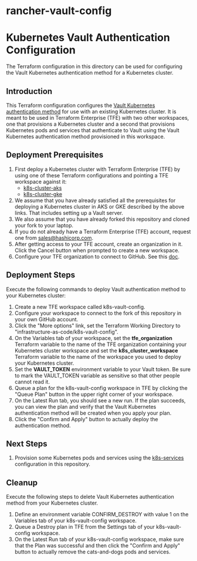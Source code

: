 # rancher-vault-config

# Kubernetes Vault Authentication Configuration
The Terraform configuration in this directory can be used for configuring the Vault Kubernetes authentication method for a Kubernetes cluster.

## Introduction
This Terraform configuration configures the [Vault Kubernetes authentication method](https://www.vaultproject.io/docs/auth/kubernetes.html) for use with an existing Kubernetes cluster. It is meant to be used in Terraform Enterprise (TFE) with two other workspaces, one that provisions a Kubernetes cluster and a second that provisions Kubernetes pods and services that authenticate to Vault using the Vault Kubernetes authentication method provisioned in this workspace.

## Deployment Prerequisites

1. First deploy a Kubernetes cluster with Terraform Enterprise (TFE) by using one of these Terraform configurations and pointing a TFE workspace against it:
    - [k8s-cluster-aks](../k8s-cluster-aks)
    - [k8s-cluster-gke](../k8s-cluster-gke)
1. We assume that you have already satisfied all the prerequisites for deploying a Kubernetes cluster in AKS or GKE described by the above links. That includes setting up a Vault server.
1. We also assume that you have already forked this repository and cloned your fork to your laptop.
1. If you do not already have a Terraform Enterprise (TFE) account, request one from sales@hashicorp.com.
1. After getting access to your TFE account, create an organization in it. Click the Cancel button when prompted to create a new workspace.
1. Configure your TFE organization to connect to GitHub. See this [doc](https://www.terraform.io/docs/enterprise/vcs/github.html).

## Deployment Steps
Execute the following commands to deploy Vault authentication method to your Kubernetes cluster:

1. Create a new TFE workspace called k8s-vault-config.
1. Configure your workspace to connect to the fork of this repository in your own GitHub account.
1. Click the "More options" link, set the Terraform Working Directory to "infrastructure-as-code/k8s-vault-config".
1. On the Variables tab of your workspace, set the **tfe_organization** Terraform variable to the name of the TFE organization containing your Kubernetes cluster workspace and set the **k8s_cluster_workspace** Terraform variable to the name of the workspace you used to deploy your Kubernetes cluster.
1. Set the **VAULT_TOKEN** environment variable to your Vault token. Be sure to mark the VAULT_TOKEN variable as sensitive so that other people cannot read it.
1. Queue a plan for the k8s-vault-config workspace in TFE by clicking the "Queue Plan" button in the upper right corner of your workspace.
1. On the Latest Run tab, you should see a new run. If the plan succeeds, you can view the plan and verify that the Vault Kubernetes authentication method will be created when you apply your plan.
1. Click the "Confirm and Apply" button to actually deploy the authentication method.

## Next Steps
1. Provision some Kubernetes pods and services using the [k8s-services](../../self-serve-infrastructure/k8s-services) configuration in this repository.

## Cleanup
Execute the following steps to delete Vault Kubernetes authentication method from your Kubernetes cluster.

1. Define an environment variable CONFIRM_DESTROY with value 1 on the Variables tab of your k8s-vault-config workspace.
1. Queue a Destroy plan in TFE from the Settings tab of your k8s-vault-config workspace.
1. On the Latest Run tab of your k8s-vault-config workspace, make sure that the Plan was successful and then click the "Confirm and Apply" button to actually remove the cats-and-dogs pods and services.
